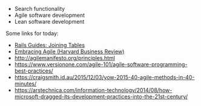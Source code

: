 * Search functionality
* Agile software development
* Lean software development

Some links for today:

* [Rails Guides: Joining Tables](http://guides.rubyonrails.org/v4.2/active_record_querying.html#using-array-hash-of-named-associations)
* [Embracing Agile (Harvard Business Review)](https://www.dropbox.com/s/ps9g8d1l28hk7i8/embracing-agile.pdf?dl=0)
* http://agilemanifesto.org/principles.html
* https://www.versionone.com/agile-101/agile-software-programming-best-practices/
* https://craigsmith.id.au/2015/12/03/yow-2015-40-agile-methods-in-40-minutes/
* https://arstechnica.com/information-technology/2014/08/how-microsoft-dragged-its-development-practices-into-the-21st-century/
